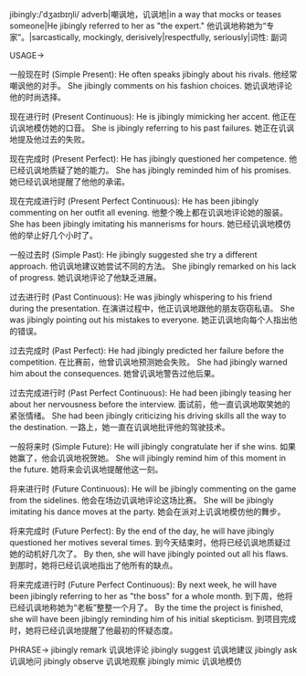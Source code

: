 jibingly:/ˈdʒaɪbɪŋli/
adverb|嘲讽地，讥讽地|in a way that mocks or teases someone|He jibingly referred to her as "the expert." 他讥讽地称她为“专家”。|sarcastically, mockingly, derisively|respectfully, seriously|词性: 副词

USAGE->

一般现在时 (Simple Present):
He often speaks jibingly about his rivals.  他经常嘲讽他的对手。
She jibingly comments on his fashion choices. 她讥讽地评论他的时尚选择。

现在进行时 (Present Continuous):
He is jibingly mimicking her accent. 他正在讥讽地模仿她的口音。
She is jibingly referring to his past failures. 她正在讥讽地提及他过去的失败。

现在完成时 (Present Perfect):
He has jibingly questioned her competence. 他已经讥讽地质疑了她的能力。
She has jibingly reminded him of his promises. 她已经讥讽地提醒了他他的承诺。

现在完成进行时 (Present Perfect Continuous):
He has been jibingly commenting on her outfit all evening. 他整个晚上都在讥讽地评论她的服装。
She has been jibingly imitating his mannerisms for hours. 她已经讥讽地模仿他的举止好几个小时了。

一般过去时 (Simple Past):
He jibingly suggested she try a different approach. 他讥讽地建议她尝试不同的方法。
She jibingly remarked on his lack of progress. 她讥讽地评论了他缺乏进展。

过去进行时 (Past Continuous):
He was jibingly whispering to his friend during the presentation.  在演讲过程中，他正讥讽地跟他的朋友窃窃私语。
She was jibingly pointing out his mistakes to everyone. 她正讥讽地向每个人指出他的错误。

过去完成时 (Past Perfect):
He had jibingly predicted her failure before the competition. 在比赛前，他曾讥讽地预测她会失败。
She had jibingly warned him about the consequences. 她曾讥讽地警告过他后果。

过去完成进行时 (Past Perfect Continuous):
He had been jibingly teasing her about her nervousness before the interview. 面试前，他一直讥讽地取笑她的紧张情绪。
She had been jibingly criticizing his driving skills all the way to the destination.  一路上，她一直在讥讽地批评他的驾驶技术。

一般将来时 (Simple Future):
He will jibingly congratulate her if she wins. 如果她赢了，他会讥讽地祝贺她。
She will jibingly remind him of this moment in the future. 她将来会讥讽地提醒他这一刻。

将来进行时 (Future Continuous):
He will be jibingly commenting on the game from the sidelines. 他会在场边讥讽地评论这场比赛。
She will be jibingly imitating his dance moves at the party.  她会在派对上讥讽地模仿他的舞步。

将来完成时 (Future Perfect):
By the end of the day, he will have jibingly questioned her motives several times. 到今天结束时，他将已经讥讽地质疑过她的动机好几次了。
By then, she will have jibingly pointed out all his flaws. 到那时，她将已经讥讽地指出了他所有的缺点。

将来完成进行时 (Future Perfect Continuous):
By next week, he will have been jibingly referring to her as "the boss" for a whole month. 到下周，他将已经讥讽地称她为“老板”整整一个月了。
By the time the project is finished, she will have been jibingly reminding him of his initial skepticism. 到项目完成时，她将已经讥讽地提醒了他最初的怀疑态度。


PHRASE->
jibingly remark  讥讽地评论
jibingly suggest  讥讽地建议
jibingly ask  讥讽地问
jibingly observe  讥讽地观察
jibingly mimic  讥讽地模仿
